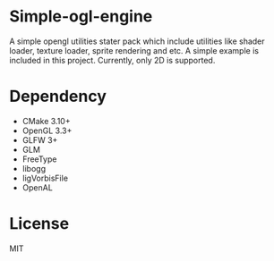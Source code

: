 # Simple-ogl-engine
A simple opengl utilities stater pack which include utilities like shader loader, texture loader, sprite rendering and etc. A simple example is included in this project. Currently, only 2D is supported.

# Dependency
- CMake 3.10+
- OpenGL 3.3+
- GLFW 3+
- GLM
- FreeType
- libogg
- ligVorbisFile
- OpenAL

# License
MIT
